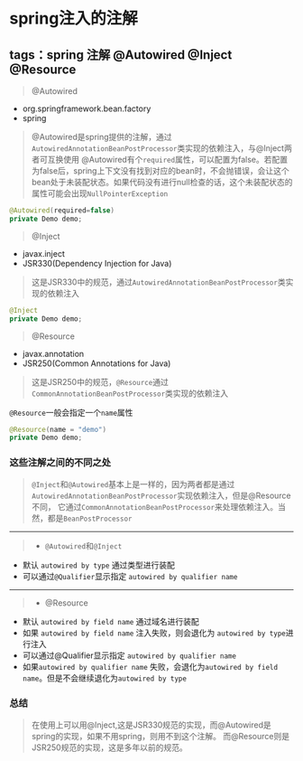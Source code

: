 # spring注入的注解
tags：spring 注解 @Autowired @Inject @Resource
------
>@Autowired
* org.springframework.bean.factory
* spring
>@Autowired是spring提供的注解，通过`AutowiredAnnotationBeanPostProcessor`类实现的依赖注入，与@Inject两者可互换使用
@Autowired有个`required`属性，可以配置为false。若配置为false后，spring上下文没有找到对应的bean时，不会抛错误，会让这个
bean处于未装配状态。如果代码没有进行null检查的话，这个未装配状态的属性可能会出现`NullPointerException`

```java
@Autowired(required=false)
private Demo demo;
```


>@Inject
* javax.inject
* JSR330(Dependency Injection for Java)
>这是JSR330中的规范，通过`AutowiredAnnotationBeanPostProcessor`类实现的依赖注入

```java
@Inject
private Demo demo;
```

>@Resource
* javax.annotation
* JSR250(Common Annotations for Java)
>这是JSR250中的规范，`@Resource`通过`CommonAnnotationBeanPostProcessor`类实现的依赖注入

`@Resource`一般会指定一个`name`属性
```java
@Resource(name = "demo")
private Demo demo;
```

### 这些注解之间的不同之处

>`@Inject`和`@Autowired`基本上是一样的，因为两者都是通过`AutowiredAnnotationBeanPostProcessor`实现依赖注入，但是@Resource不同，
它通过`CommonAnnotationBeanPostProcessor`来处理依赖注入。当然，都是`BeanPostProcessor`

------

>* `@Autowired`和`@Inject`
* 默认 `autowired by type` 通过类型进行装配
* 可以通过`@Qualifier`显示指定 `autowired by qualifier name`

------

>* @Resource
* 默认 `autowired by field name` 通过域名进行装配
* 如果 `autowired by field name` 注入失败，则会退化为 `autowired by type`进行注入
* 可以通过@Qualifier显示指定 `autowired by qualifier name`
* 如果`autowired by qualifier name` 失败，会退化为`autowired by field name`。但是不会继续退化为`autowired by type`


### 总结
>在使用上可以用@Inject,这是JSR330规范的实现，而@Autowired是spring的实现，如果不用spring，则用不到这个注解。
而@Resource则是JSR250规范的实现，这是多年以前的规范。










